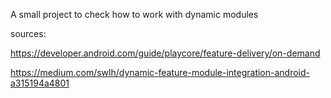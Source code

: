 A small project to check how to work with dynamic modules

sources:

https://developer.android.com/guide/playcore/feature-delivery/on-demand

https://medium.com/swlh/dynamic-feature-module-integration-android-a315194a4801

